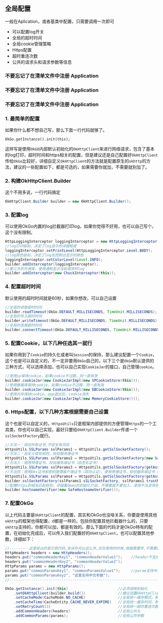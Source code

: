 ## 全局配置
一般在Aplication，或者基类中配置，只需要调用一次即可
- 可以配置log开关
- 全局的超时时间
- 全局cookie管理策略
- Https配置
- 超时重连次数
- 公共的请求头和请求参数等信息

### 不要忘记了在清单文件中注册 Application
### 不要忘记了在清单文件中注册 Application
### 不要忘记了在清单文件中注册 Application

### 1. 最简单的配置
如果你什么都不想自己写，那么下面一行代码就够了。
```
OkGo.getInstance().init(this);
```
这样写是使用`OkGO`内部默认初始化的`OkHttpClient`来进行网络请求，包含了基本的log打印，超时时间和https相关的配置，但是建议还是自己配置好`OkHttpClient`传给`OkGo`比较好，详细自定义`OkHttpClient`的方法就是配置原生的`okhttp`的方法，建议的一些配置如下，都是可选的，如果需要你就加，不需要就别加了。

### 2. 构建OkHttpClient.Builder
这个不用多说，一行代码搞定
```java
OkHttpClient.Builder builder = new OkHttpClient.Builder();
```

### 3. 配置log
可以使用OkGo内置的log拦截器打印log，如果你觉得不好用，也可以自己写个，这个没有限制。
```java
HttpLoggingInterceptor loggingInterceptor = new HttpLoggingInterceptor("OkGo");
//log打印级别，决定了log显示的详细程度
loggingInterceptor.setPrintLevel(HttpLoggingInterceptor.Level.BODY);
//log颜色级别，决定了log在控制台显示的颜色
loggingInterceptor.setColorLevel(Level.INFO);
builder.addInterceptor(loggingInterceptor);
//第三方的开源库，使用通知显示当前请求的log
builder.addInterceptor(new ChuckInterceptor(this));
```

### 4. 配置超时时间
默认使用的超时时间就是60秒，如果你想改，可以自己设置
```java
//全局的读取超时时间
builder.readTimeout(OkGo.DEFAULT_MILLISECONDS, TimeUnit.MILLISECONDS); 
//全局的写入超时时间
builder.writeTimeout(OkGo.DEFAULT_MILLISECONDS, TimeUnit.MILLISECONDS);    
//全局的连接超时时间
builder.connectTimeout(OkGo.DEFAULT_MILLISECONDS, TimeUnit.MILLISECONDS);   
```

### 5. 配置Cookie，以下几种任选其一就行
如果你用到了`Cookie`的持久化或者叫`Session`的保持，那么建议配置一个`Cookie`，这个也是可以自定义的，不一定非要用`OkGo`自己的，以下三个是`OkGo`默认提供的三种方式，可以选择添加，也可以自己实现`CookieJar`的接口，自己管理`cookie`。
```java
//使用sp保持cookie，如果cookie不过期，则一直有效
builder.cookieJar(new CookieJarImpl(new SPCookieStore(this)));  
//使用数据库保持cookie，如果cookie不过期，则一直有效
builder.cookieJar(new CookieJarImpl(new DBCookieStore(this)));
//使用内存保持cookie，app退出后，cookie消失
builder.cookieJar(new CookieJarImpl(new MemoryCookieStore()));   
```

### 6. Https配置，以下几种方案根据需要自己设置
这个也是可以自定义的，`HttpsUtils`只是框架内部提供的方便管理`Https`的一个工具类，你也可以自己实现，最好只要给`OkHttpClient.Builder`传递一个`sslSocketFactory`就行。
```java
//方法一：信任所有证书,不安全有风险
HttpsUtils.SSLParams sslParams1 = HttpsUtils.getSslSocketFactory();
//方法二：自定义信任规则，校验服务端证书
HttpsUtils.SSLParams sslParams2 = HttpsUtils.getSslSocketFactory(new SafeTrustManager());
//方法三：使用预埋证书，校验服务端证书（自签名证书）
HttpsUtils.SSLParams sslParams3 = HttpsUtils.getSslSocketFactory(getAssets().open("srca.cer"));
//方法四：使用bks证书和密码管理客户端证书（双向认证），使用预埋证书，校验服务端证书（自签名证书）
HttpsUtils.SSLParams sslParams4 = HttpsUtils.getSslSocketFactory(getAssets().open("xxx.bks"), "123456", getAssets().open("yyy.cer"));
builder.sslSocketFactory(sslParams1.sSLSocketFactory, sslParams1.trustManager);
//配置https的域名匹配规则，详细看demo的初始化介绍，不需要就不要加入，使用不当会导致https握手失败
builder.hostnameVerifier(new SafeHostnameVerifier());
```

### 7. 配置OkGo
以上代码主要是`OkHttpClient`的配置，其实和OkGo也没啥关系，你要是使用其他`okhttp`的框架也得配置，d都是一样的，包括你配置其他拦截器什么的，只要`okhttp`支持的，你都可以加，都是有效的。那么下面的代码才是OkGo特有的配置，在初始化完成后，可以传入我们配置好的`OkHttpClient`，也可以配置其他参数，详细如下：
```java
//---------这里给出的是示例代码,告诉你可以这么传,实际使用的时候,根据需要传,不需要就不传-------------//
HttpHeaders headers = new HttpHeaders();
headers.put("commonHeaderKey1", "commonHeaderValue1");    //header不支持中文，不允许有特殊字符
headers.put("commonHeaderKey2", "commonHeaderValue2");
HttpParams params = new HttpParams();
params.put("commonParamsKey1", "commonParamsValue1");     //param支持中文,直接传,不要自己编码
params.put("commonParamsKey2", "这里支持中文参数");
//-------------------------------------------------------------------------------------//

OkGo.getInstance().init(this)                       //必须调用初始化
    .setOkHttpClient(builder.build())               //建议设置OkHttpClient，不设置将使用默认的
    .setCacheMode(CacheMode.NO_CACHE)               //全局统一缓存模式，默认不使用缓存，可以不传
    .setCacheTime(CacheEntity.CACHE_NEVER_EXPIRE)   //全局统一缓存时间，默认永不过期，可以不传
    .setRetryCount(3)                               //全局统一超时重连次数，默认为三次，那么最差的情况会请求4次(一次原始请求，三次重连请求)，不需要可以设置为0
    .addCommonHeaders(headers)                      //全局公共头
    .addCommonParams(params);                       //全局公共参数
```